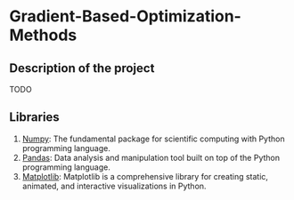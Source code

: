# Gradient-Based-Optimization-Methods
## Description of the project
TODO
## Libraries
1. [Numpy](https://numpy.org/): The fundamental package for scientific computing with Python programming language.
2. [Pandas](https://pandas.pydata.org/): Data analysis and manipulation tool built on top of the Python programming language.
3. [Matplotlib](https://matplotlib.org/): Matplotlib is a comprehensive library for creating static, animated, and interactive visualizations in Python.

